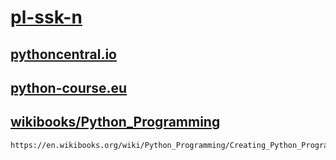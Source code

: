 # [pl-ssk-n](README.md)

## [pythoncentral.io](https://www.pythoncentral.io/)

## [python-course.eu](https://www.python-course.eu/)

## [wikibooks/Python_Programming](https://en.wikibooks.org/wiki/Python_Programming)

    https://en.wikibooks.org/wiki/Python_Programming/Creating_Python_Programs

